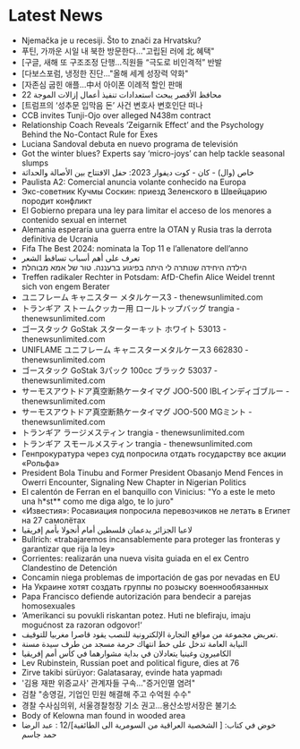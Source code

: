 # Latest News
-  Njemačka je u recesiji. Što to znači za Hrvatsku?
-  푸틴, 가까운 시일 내 북한 방문한다…"고립된 러에 北 혜택"
-  [구글, 새해 또 구조조정 단행…직원들 “극도로 비인격적” 반발
-  [다보스포럼, 냉정한 진단…"올해 세계 성장력 약화"
-  [자존심 굽힌 애플…中서 아이폰 이례적 할인 판매
-  محافظ الأقصر يبحث استعدادات تنفيذ أعمال إزالات الموجة 22
-  [트럼프의 ‘성추문 입막음 돈’ 사건 변호사 변호인단 떠나
-  CCB invites Tunji-Ojo over alleged N438m contract
-  Relationship Coach Reveals ‘Zeigarnik Effect’ and the Psychology Behind the No-Contact Rule for Exes
-  Luciana Sandoval debuta en nuevo programa de televisión
-  Got the winter blues? Experts say ‘micro-joys’ can help tackle seasonal slumps
-  خاص (وال) - كان - كوت ديفوار 2023: حفل الافتتاح بين الأصالة والحداثة
-  Paulista A2: Comercial anuncia volante conhecido na Europa
-  Экс-советник Кучмы Соскин: приезд Зеленского в Швейцарию породит конфликт
-  El Gobierno prepara una ley para limitar el acceso de los menores a contenido sexual en internet
-  Alemania esperaría una guerra entre la OTAN y Rusia tras la derrota definitiva de Ucrania
-  Fifa The Best 2024: nominata la Top 11 e l’allenatore dell’anno
-  تعرف على أهم أسباب تساقط الشعر
-  הילדה היחידה שנותרה לי היתה בפיגוע ברעננה. טור של אמא מבוהלת
-  Treffen radikaler Rechter in Potsdam: AfD-Chefin Alice Weidel trennt sich von engem Berater
-  ユニフレーム キャニスター メタルケース3 - thenewsunlimited.com
-  トランギア ストームクッカー用 ロールトップバッグ trangia - thenewsunlimited.com
-  ゴースタック GoStak スターターキット ホワイト 53013 - thenewsunlimited.com
-  UNIFLAME ユニフレーム キャニスターメタルケース3 662830 - thenewsunlimited.com
-  ゴースタック GoStak 3パック 100cc ブラック 53037 - thenewsunlimited.com
-  サーモスアウトドア真空断熱ケータイマグ JOO-500 IBLインディゴブルー - thenewsunlimited.com
-  サーモスアウトドア真空断熱ケータイマグ JOO-500 MGミント - thenewsunlimited.com
-  トランギア ラージメスティン trangia - thenewsunlimited.com
-  トランギア スモールメスティン trangia - thenewsunlimited.com
-  Генпрокуратура через суд попросила отдать государству все акции «Рольфа»
-  President Bola Tinubu and Former President Obasanjo Mend Fences in Owerri Encounter, Signaling New Chapter in Nigerian Politics
-  El calentón de Ferran en el banquillo con Vinicius: "Yo a este le meto una h*st** como me diga algo, te lo juro"
-  «Известия»: Росавиация попросила перевозчиков не летать в Египет на 27 самолётах
-  لاعبا الجزائر يدعمان فلسطين أمام أنجولا بأمم إفريقيا
-  Bullrich: «trabajaremos incansablemente para proteger las fronteras y garantizar que rija la ley»
-  Corrientes: realizarán una nueva visita guiada en el ex Centro Clandestino de Detención
-  Concamin niega problemas de importación de gas por nevadas en EU
-  На Украине хотят создать группы по розыску военнообязанных
-  Papa Francisco defiende autorización para bendecir a parejas homosexuales
-  ‘Amerikanci su povukli riskantan potez. Huti ne blefiraju, imaju mogućnost za razoran odgovor!‘
-  تعريض مجموعة من مواقع التجارة الإلكترونية للنصب يقود قاصرا مغربيا للتوقيف.
-  النيابة العامة تدخل على خط انتهاك حرمة مسجد من طرف سيدة مسنة
-  الكاميرون وغينيا يتعادلان في بداية مشوارهما في كأس أمم إفريقيا
-  Lev Rubinstein, Russian poet and political figure, dies at 76
-  Zirve takibi sürüyor: Galatasaray, evinde hata yapmadı
-  '김용 재판 위증교사' 관계자들 구속…"증거인멸 염려"
-  검찰 "송영길, 기업인 민원 해결해 주고 수억원 수수"
-  경찰 수사심의위, 서울경찰청장 기소 권고…용산소방서장은 불기소
-  Body of Kelowna man found in wooded area
-  خوض في كتاب: [ الشخصية العراقية من السومرية الى الطائفية]/12 : عبد الرضا حمد جاسم
